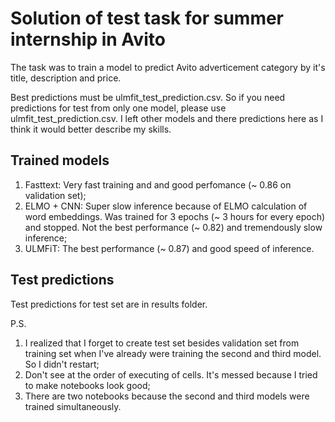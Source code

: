 # Solution of test task for summer internship in Avito
The task was to train a model to predict Avito adverticement category by it's title, description and price.

Best predictions must be ulmfit_test_prediction.csv. So if you need predictions for test from only one model, please use ulmfit_test_prediction.csv. I left other models and there predictions here as I think it would better describe my skills.

## Trained models
1. Fasttext:
Very fast training and and good perfomance (~ 0.86 on validation set);
1. ELMO + CNN:
Super slow inference because of ELMO calculation of word embeddings. Was trained for 3 epochs (~ 3 hours for every epoch) and stopped. Not the best performance (~ 0.82) and tremendously slow inference;
1. ULMFiT:
The best performance (~ 0.87) and good speed of inference.

## Test predictions
Test predictions for test set are in results folder.

P.S.
1. I realized that I forget to create test set besides validation set from training set when I've already were training the second and third model. So I didn't restart;
1. Don't see at the order of executing of cells. It's messed because I tried to make notebooks look good;
1. There are two notebooks because the second and third models were trained simultaneously.
